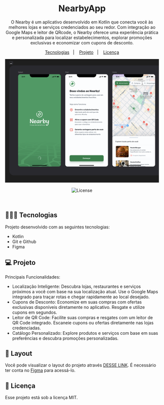 <h1 align="center"> NearbyApp </h1>

<p align="center">
O Nearby é um aplicativo desenvolvido em Kotlin que conecta você às melhores lojas e serviços credenciados ao seu redor. Com integração ao Google Maps e leitor de QRcode, o Nearby oferece uma experiência prática e personalizada para localizar estabelecimentos, explorar promoções exclusivas e economizar com cupons de desconto.
</p>

<p align="center">
  <a href="#-tecnologias">Tecnologias</a>&nbsp;&nbsp;&nbsp;|&nbsp;&nbsp;&nbsp;
  <a href="#-projeto">Projeto</a>&nbsp;&nbsp;&nbsp;|&nbsp;&nbsp;&nbsp;
  <a href="#memo-licença">Licença</a>
</p>

<p align="center">
  <img alt="License" src="https://github.com/brunooliveira7/NearbyApp/blob/main/app/src/main/res/drawable/Layout-Nearby1.png">
</p>

<p align="center">
  <img alt="License" src="">
</p>

<br>

## 🧑🏻‍💻 Tecnologias

Projeto desenvolvido com as seguintes tecnologias:

- Kotlin
- Git e Github
- Figma

## 💻 Projeto

Principais Funcionalidades:
- Localização Inteligente: Descubra lojas, restaurantes e serviços próximos a você com base na sua localização atual. Use o Google Maps integrado para traçar rotas e chegar rapidamente ao local desejado.
- Cupons de Desconto: Economize em suas compras com ofertas exclusivas disponíveis diretamente no aplicativo. Resgate e utilize cupons em segundos.
- Leitor de QR Code: Facilite suas compras e resgates com um leitor de QR Code integrado. Escaneie cupons ou ofertas diretamente nas lojas credenciadas.
- Catálogo Personalizado: Explore produtos e serviços com base em suas preferências e descubra promoções personalizadas.

## 🔖 Layout

Você pode visualizar o layout do projeto através [DESSE LINK](https://www.figma.com/design/d5QOarVznZosJMbXcXdDe7/NLW-Pocket-Mobile-%E2%80%A2-Nearby-(Community)?node-id=0-1&p=f&m=dev). É necessário ter conta no [Figma](https://figma.com) para acessá-lo.


## :memo: Licença

Esse projeto está sob a licença MIT.
